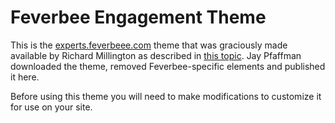 # Feverbee Engagement Theme

This is the [experts.feverbeee.com](https://experts.feverbee.com/)
theme that was graciously made available by Richard Millington as
described in
[this topic](https://experts.feverbee.com/t/code-template-of-feverbees-interactive-banner/9478/5?u=jay_pfaffman).
Jay Pfaffman downloaded the theme, removed Feverbee-specific elements
and published it here.

Before using this theme you will need to make modifications to customize it for use on your site.
